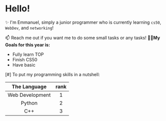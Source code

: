 # Hello!
✨ I'm Emmanuel, simply a junior programmer who is currently learning `cs50`, `WebDev`, and `networking`!

📫 Reach me out if you want me to do some small tasks or any tasks!
**🌱🌱My Goals for this year is:**
- Fully learn TOP
- Finish CS50
- Have basic 

[#] To put my programming skills in a nutshell:

| The Language | rank |
|:---------------:|:--:|
|Web Development| 1 |
|Python | 2 |
|C++  | 3 |
<!--
**MasterTraits/MasterTraits** is a ✨ _special_ ✨ repository because its `README.md` (this file) appears on your GitHub profile.

Here are some ideas to get you started:

- 🔭 I’m currently working on ...
- 🌱 I’m currently learning ...
- 👯 I’m looking to collaborate on ...
- 🤔 I’m looking for help with ...
- 💬 Ask me about ...
- 📫 How to reach me: ...
- 😄 Pronouns: ...
- ⚡ Fun fact: ...
-->
